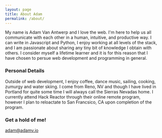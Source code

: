 ```yaml
---
layout: page
title: About Adam
permalink: /about/
---
```


My name is Adam Van Antwerp and I love the web.  I'm here to help us all communicate
with each other in a human, intuitive, and productive way.  I can write in Javascript
and Python, I enjoy working at all levels of the stack, and I am passionate about sharing
any tiny bit of knowledge I obtain with others. I consider myself a lifetime learner and
it is for this reason that I have chosen to persue web development and programming in general.

### Personal Details

Outside of web development, I enjoy coffee, dance music, sailing, cooking, zumurgy and water
skiing.  I come from Reno, NV and though I have lived in Portland for quite some time I will
always call the Sierras Nevadas home.  I currently attend Hack Reactor through their online
remote program, however I plan to reloactate to San Francsico, CA upon completion of the
program.

### Get a hold of me!

[adam@adamv.io](mailto:adam@adamv.io)
